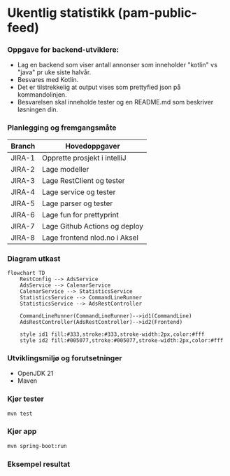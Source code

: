 # Ukentlig statistikk (pam-public-feed)

### Oppgave for backend-utviklere:

* Lag en backend som viser antall annonser som inneholder "kotlin" vs "java" pr uke siste halvår.
* Besvares med Kotlin.
* Det er tilstrekkelig at output vises som prettyfied json på kommandolinjen.
* Besvarelsen skal inneholde tester og en README.md som beskriver løsningen din.


### Planlegging og fremgangsmåte

| Branch | Hovedoppgaver                 |
|--------|-------------------------------|
| JIRA-1 | Opprette prosjekt i intelliJ  |
| JIRA-2 | Lage modeller                 |
| JIRA-3 | Lage RestClient og tester     |
| JIRA-4 | Lage service og tester        |
| JIRA-5 | Lage parser og tester         |
| JIRA-6 | Lage fun for prettyprint      |
| JIRA-7 | Lage Github Actions og deploy |
| JIRA-8 | Lage frontend nlod.no i Aksel |


### Diagram utkast

```mermaid
flowchart TD
    RestConfig --> AdsService
    AdsService --> CalenarService
    CalenarService --> StatisticsService
    StatisticsService --> CommandLineRunner
    StatisticsService --> AdsRestController

    CommandLineRunner(CommandLineRunner)-->id1(CommandLine)
    AdsRestController(AdsRestController)-->id2(Frontend)

    style id1 fill:#333,stroke:#333,stroke-width:2px,color:#fff
    style id2 fill:#005077,stroke:#005077,stroke-width:2px,color:#fff
```

### Utviklingsmiljø og forutsetninger

* OpenJDK 21
* Maven

### Kjør tester

```sh
mvn test
```

### Kjør app

```sh
mvn spring-boot:run
```

### Eksempel resultat


```